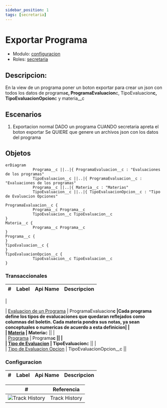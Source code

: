 ```yaml
---
sidebar_position: 1
tags: [secretaria]
---
```


# Exportar Programa

- Modulo: [configuracion](/configuracion)
- Roles: [secretaria](/tags/secretaria)

## Descripcion:

En la view de un programa poner un boton exportar para crear un json con todos los datos de programa**c, ProgramaEvaluacion**c, TipoEvaluacion**c, TipoEvaluacionOpcion**c y materia\_\_c

## Escenarios

1. Exportacion normal
   DADO un programa
   CUANDO secretaria apreta el boton exportar
   Se QUIERE que genere un archivos json con los datos del programa

<!-- START autogenerated-objects -->

## Objetos

```mermaid
erDiagram
            Programa__c ||..|{ ProgramaEvaluacion__c : "Evaluaciones de los programas"
            TipoEvaluacion__c ||..|{ ProgramaEvaluacion__c : "Evaluaciones de los programas"
            Programa__c ||..|{ Materia__c : "Materias"
            TipoEvaluacion__c ||..|{ TipoEvaluacionOpcion__c : "Tipo de Evaluacion Opciones"

ProgramaEvaluacion__c {
            Programa__c Programa__c
            TipoEvaluacion__c TipoEvaluacion__c
}
Materia__c {
            Programa__c Programa__c
}
Programa__c {
}
TipoEvaluacion__c {
}
TipoEvaluacionOpcion__c {
            TipoEvaluacion__c TipoEvaluacion__c
}

```

### Transaccionales

| #   | Label | Api Name | Descripcion |
| --- | ----- | -------- | ----------- |

| <div class="icons"></div> | [Evaluacion de un Programa](/diccionarios/objects/ProgramaEvaluacion__c) | ProgramaEvaluacion**c |Cada programa define los tipos de evalucaciones que quedaran reflejados como columnas del boletin.
Cada materia pondra sus notas, ya sean conceptuales o numericas de acuerdo a esta definicion|
| <div class="icons"></div> | [Materia](/diccionarios/objects/Materia**c) | Materia**c ||
| <div class="icons"></div> | [Programa](/diccionarios/objects/Programa**c) | Programa**c ||
| <div class="icons"></div> | [Tipo de Evaluacion](/diccionarios/objects/TipoEvaluacion**c) | TipoEvaluacion**c ||
| <div class="icons"></div> | [Tipo de Evaluacion Opcion](/diccionarios/objects/TipoEvaluacionOpcion**c) | TipoEvaluacionOpcion\_\_c ||

### Configuracion

| #   | Label | Api Name | Descripcion |
| --- | ----- | -------- | ----------- |

| #                                                              | Referencia    |
| -------------------------------------------------------------- | ------------- |
| <div class="icons">![Track History](/img/tracker_60.png)</div> | Track History |

<!-- END autogenerated-objects -->

